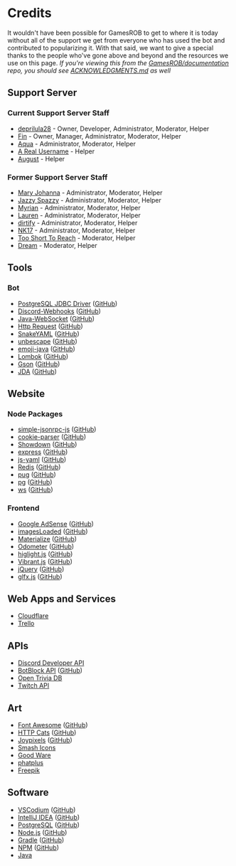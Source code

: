 # Credits
It wouldn't have been possible for GamesROB to get to where it is today without all of the support we get from everyone who has used the bot and contributed to popularizing it. With that said, we want to give a special thanks to the people who've gone above and beyond and the resources we use on this page.
*If you're viewing this from the [GamesROB/documentation](https://github.com/GamesROB/documentation) repo, you should see [ACKNOWLEDGMENTS.md](https://github.com/GamesROB/documentation/blob/main/ACKNOWLEDGMENTS.md) as well*

## Support Server

### Current Support Server Staff
- [deprilula28](https://discord.com/users/197448151064379393) - Owner, Developer, Administrator, Moderator, Helper
- [Fin](https://discord.com/users/386945522608373785) - Owner, Manager, Administrator, Moderator, Helper
- [Aqua](https://discord.com/users/322010018235023362) - Administrator, Moderator, Helper
- [A Real Username](https://discord.com/users/717983911824588862) - Helper
- [August](https://discord.com/users/280158289667555328) - Helper

### Former Support Server Staff
- [Mary Johanna](https://discord.com/users/244508568517083136) - Administrator, Moderator, Helper
- [Jazzy Spazzy](https://discord.com/users/381343873768751104) - Administrator, Moderator, Helper
- [Myrian](https://discord.com/users/379652131977953282) - Administrator, Moderator, Helper
- [Lauren](https://discord.com/users/310310921421455363) - Administrator, Moderator, Helper
- [dirtify](https://discord.com/users/233366173398466560) - Administrator, Moderator, Helper
- [NK17](https://discord.com/users/397366714599473152) - Administrator, Moderator, Helper
- [Too Short To Reach](https://discord.com/users/321106473230925834) - Moderator, Helper
- [Dream](https://discord.com/users/257521982021566464) - Moderator, Helper


## Tools

### Bot
- [PostgreSQL JDBC Driver](https://jdbc.postgresql.org/) ([GitHub](https://github.com/pgjdbc/pgjdbc/))
- [Discord-Webhooks](https://mvnrepository.com/artifact/club.minnced/discord-webhooks?repo=jcenter/) ([GitHub](https://github.com/MinnDevelopment/discord-webhooks))
- [Java-WebSocket](https://tootallnate.github.io/Java-WebSocket/) ([GitHub](https://github.com/TooTallNate/Java-WebSocket/))
- [Http Request](https://kevinsawicki.github.io/http-request/) ([GitHub](https://github.com/kevinsawicki/http-request/))
- [SnakeYAML](https://mvnrepository.com/artifact/org.yaml/snakeyaml/) ([GitHub](https://github.com/asomov/snakeyaml/))
- [unbescape](https://www.unbescape.org/) ([GitHub](https://github.com/unbescape/unbescape/))
- [emoji-java](https://mvnrepository.com/artifact/com.vdurmont/emoji-java/) ([GitHub](https://github.com/vdurmont/emoji-java/))
- [Lombok](https://projectlombok.org/) ([GitHub](https://github.com/rzwitserloot/lombok))
- [Gson](https://mvnrepository.com/artifact/com.google.code.gson/gson/) ([GitHub](https://github.com/google/gson/))
- [JDA](https://bintray.com/dv8fromtheworld/maven/JDA/) ([GitHub](https://github.com/DV8FromTheWorld/JDA/))


## Website

### Node Packages
- [simple-jsonrpc-js](https://www.npmjs.com/package/simple-jsonrpc-js/) ([GitHub](https://github.com/jershell/simple-jsonrpc-js/))
- [cookie-parser](https://www.npmjs.com/package/cookie-parser/) ([GitHub](https://github.com/expressjs/cookie-parser/))
- [Showdown](https://www.npmjs.com/package/showdown/) ([GitHub](https://github.com/showdownjs/showdown/))
- [express](https://www.npmjs.com/package/express/) ([GitHub](https://github.com/expressjs/express/))
- [js-yaml](https://www.npmjs.com/package/js-yaml/) ([GitHub](https://github.com/nodeca/js-yaml/))
- [Redis](https://www.npmjs.com/package/redis/) ([GitHub](https://github.com/NodeRedis/node-redis/))
- [pug](https://www.npmjs.com/package/pug/) ([GitHub](https://github.com/pugjs/pug/tree/master/packages/pug/))
- [pg](https://www.npmjs.com/package/pg/) ([GitHub](https://github.com/brianc/node-postgres/))
- [ws](https://www.npmjs.com/package/ws) ([GitHub](https://github.com/websockets/ws))


### Frontend
- [Google AdSense](https://adsense.google.com/) ([GitHub](https://github.com/googleads/))
- [imagesLoaded](https://imagesloaded.desandro.com/) ([GitHub](https://github.com/desandro/imagesloaded/))
- [Materialize](https://materializecss.com/) ([GitHub](https://github.com/Dogfalo/materialize/))
- [Odometer](https://github.hubspot.com/odometer/docs/welcome/) ([GitHub](https://github.com/HubSpot/odometer/))
- [higlight.js](https://highlightjs.org/) ([GitHub](https://github.com/highlightjs/highlight.js/))
- [Vibrant.js](https://jariz.github.io/vibrant.js/) ([GitHub](https://github.com/jariz/vibrant.js/))
- [jQuery](https://jquery.com/) ([GitHub](https://github.com/jquery/jquery/))
- [glfx.js](https://evanw.github.io/glfx.js/) ([GitHub](https://github.com/evanw/glfx.js/))


## Web Apps and Services
- [Cloudflare](https://www.cloudflare.com/)
- [Trello](https://trello.com/bigfinfrank/recommend/)


## APIs
- [Discord Developer API](https://discord.com/developers/docs/intro/)
- [BotBlock API](https://botblock.org/) ([GitHub](https://github.com/botblock/BotBlock.org/))
- [Open Trivia DB](https://opentdb.com/)
- [Twitch API](https://dev.twitch.tv/docs/)


## Art
- [Font Awesome](https://fontawesome.com/) ([GitHub](https://github.com/FortAwesome/Font-Awesome/))
- [HTTP Cats](https://http.cat/) ([GitHub](https://github.com/httpcats/http.cat/))
- [Joypixels](https://www.joypixels.com/) ([GitHub](https://github.com/joypixels/emoji-assets/))
- [Smash Icons](https://smashicons.com/)
- [Good Ware](https://www.flaticon.com/authors/good-ware/)
- [phatplus](https://www.flaticon.com/authors/phatplus/)
- [Freepik](https://www.freepik.com/)


## Software
- [VSCodium](https://vscodium.com/) ([GitHub](https://github.com/VSCodium/vscodium/))
- [IntelliJ IDEA](https://www.jetbrains.com/idea/) ([GitHub](https://github.com/JetBrains/intellij-community/))
- [PostgreSQL](https://www.postgresql.org/) ([GitHub](https://github.com/postgres/postgres/))
- [Node.js](https://nodejs.org/) ([GitHub](https://github.com/nodejs/node/))
- [Gradle](https://gradle.org/) ([GitHub](https://github.com/gradle/gradle/))
- [NPM](https://npmjs.com/) ([GitHub](https://github.com/npm/cli/))
- [Java](https://java.com/)
